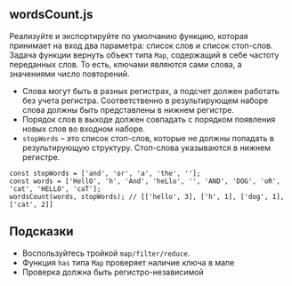 ## wordsCount.js

Реализуйте и экспортируйте по умолчанию функцию, которая принимает на вход два параметра: список слов и список стоп-слов. Задача функции вернуть объект типа `Map`, содержащий в себе частоту переданных слов. То есть, ключами являются сами слова, а значениями число повторений.

* Слова могут быть в разных регистрах, а подсчет должен работать без учета регистра. Соответственно в результирующем наборе слова должны быть представлены в нижнем регистре.
* Порядок слов в выходе должен совпадать с порядком появления новых слов во входном наборе.
* `stopWords` – это список стоп-слов, которые не должны попадать в результирующую структуру. Стоп-слова указываются в нижнем регистре.

```
const stopWords = ['and', 'or', 'a', 'the', ''];
const words = ['HellO', 'h', 'And', 'heLlo', '', 'AND', 'DOG', 'oR', 'cat', 'HELLO', 'caT'];
wordsCount(words, stopWords); // [['hello', 3], ['h', 1], ['dog', 1], ['cat', 2]]
```

## Подсказки
* Воспользуйтесь тройкой `map/filter/reduce`.
* Функция `has` типа `Map` проверяет наличие ключа в мапе
* Проверка должна быть регистро-независимой
